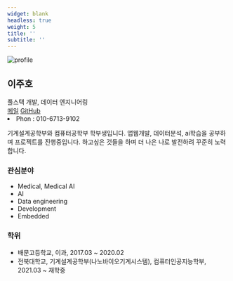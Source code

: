 ```yaml
---
widget: blank
headless: true
weight: 5
title: ''
subtitle: ''
---
```


<div class="about-hero">
  <div class="about-left">
    <img class="about-avatar" src="/uploads/profile.jpg" alt="profile" />
    <h2>이주호</h2>
    <div class="about-role">풀스택 개발, 데이터 엔지니어링</div>
    <div class="about-social">
      <a href="mailto:wngh9696@naver.com" class="btn">메일</a>
      <a href="https://github.com/jooho-le" target="_blank" rel="noopener" class="btn">GitHub</a>
      <li>Phon : 010-6713-9102</li>
    </div>
  </div>
  <div class="about-right">
    <p>
      기계설계공학부와 컴퓨터공학부 학부생입니다. 앱웹개발, 데이터분석, ai학습을 공부하며 프로젝트를 진행중입니다. 
      하고싶은 것들을 하며 더 나은 나로 발전하려 꾸준히 노력합니다.
    </p>
    <div class="about-columns">
      <div>
        <h3>관심분야</h3>
        <ul>
          <li>Medical, Medical AI</li>
          <li>AI</li>
          <li>Data engineering</li>
          <li>Development</li>
          <li>Embedded</li>
        </ul>
      </div>
      <div>
        <h3>학위</h3>
        <ul>
          <li>배문고등학교, 이과, 2017.03 ~ 2020.02</li>
          <li>전북대학교, 기계설계공학부(나노바이오기계시스템), 컴퓨터인공지능학부,  2021.03 ~ 재학중</li>
        </ul>
      </div>
    </div>
  </div>
</div>
